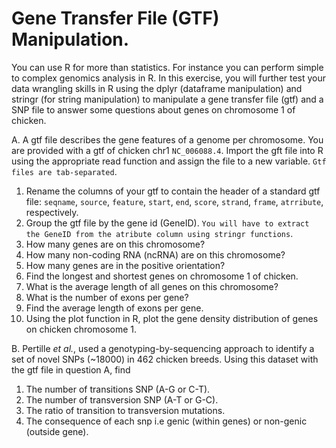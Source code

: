 # Gene Transfer File (GTF) Manipulation.
You can use R for more than statistics. For instance you can perform simple to complex genomics analysis in R. In this exercise, you will further test your data wrangling skills in R using the dplyr (dataframe manipulation) and stringr (for string manipulation) to manipulate a gene transfer file (gtf) and a SNP file to answer some questions about genes on chromosome 1 of chicken.


A. A gtf file describes the gene features of a genome per chromosome. You are provided with a gtf of chicken chr1 `NC_006088.4`. Import the gft file into R using the appropriate read function and assign the file to a new variable. `Gtf files are tab-separated`. 
1. Rename the columns of your gtf to contain the header of a standard gtf file: `seqname`, `source`, `feature`, `start`, `end`, `score`, `strand`, `frame`, `atrribute`, respectively.
2. Group the gtf file by the gene id (GeneID). `You will have to extract the GeneID from the atribute column using stringr functions`.
3. How many genes are on this chromosome?
4. How many non-coding RNA (ncRNA) are on this chromosome?
5. How many genes are in the positive orientation?
6. Find the longest and shortest genes on chromosome 1 of chicken.
7. What is the average length of all genes on this chromosome?
8. What is the number of exons per gene?
9. Find the average length of exons per gene.
10. Using the plot function in R, plot the gene density distribution of genes on chicken chromosome 1.


B. Pertille _et al._, used a genotyping-by-sequencing approach to identify a set of novel SNPs (~18000) in 462 chicken breeds. Using this dataset with the gtf file in question A, find 
1. The number of transitions SNP (A-G or C-T).
2. The number of transversion SNP (A-T or G-C).
3. The ratio of transition to transversion mutations.
4. The consequence of each snp i.e genic (within genes) or non-genic (outside gene).
